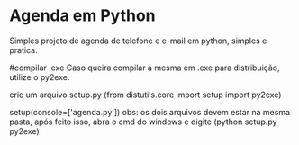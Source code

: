 # Agenda em Python
Simples projeto de agenda de telefone e e-mail em python, simples e pratica.

#compilar .exe
Caso queira compilar a mesma em .exe para distribuição, utilize o py2exe.

crie um arquivo setup.py
(from distutils.core import setup
import py2exe)

setup(console=['agenda.py'])
obs: os dois arquivos devem estar na mesma pasta, após feito isso, abra o cmd do windows e digite (python setup.py py2exe)
